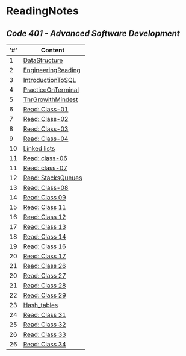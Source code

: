 # ReadingNotes

## *Code 401 - Advanced Software Development*

| '#'  | Content |
| ------------- | ------------- |
|  1  | [DataStructure](./Code401/DataStructure.md)  |
|  2  | [EngineeringReading](./Code401/EngineeringReadings.md) |
|  3  | [IntroductionToSQL](./Code401/IntroductionToSQL.md) |
|  4  | [PracticeOnTerminal](./Code401/TerminalPractice.md) |
|  5  | [ThrGrowithMindest](./Code401/GrowthMindest.md) |
|  6  | [Read: Class-01](./Code401/Class-01.md) |
|  7  | [Read: Class-02](./Code401/Class-02.md) |
|  8  | [Read: Class-03](./Code401/Class-03.md) |
|  9  | [Read: Class-04](./Code401/Class-04.md) |
|  10  | [Linked lists](./Code401/Linked-lists) |
|  11  | [Read: class-06](./Code401/Class-06.md) |
|  11  | [Read: class-07](./Code401/Class-07.md) |
|  12  | [Read: StacksQueues](./Code401/StacksQueues.md) |
|  13  | [Read: Class-08](./Code401/Class-08.md) |
|  14  | [Read: Class 09](./Code401/Class-09.md) |
|  15  | [Read: Class 11](./Code401/Class-11.md) |
|  16  | [Read: Class 12](./Code401/Class-12.md) |
|  17  | [Read: Class 13](./Code401/Class-13.md) |
|  18  | [Read: Class 14](./Code401/Class-14.md) |
|  19  | [Read: Class 16](./Code401/Class-16.md) |
|  20  | [Read: Class 17](./Code401/Class-17.md) |
|  21  | [Read: Class 26](./Code401/Class-26.md) |
|  20  | [Read: Class 27](./Code401/Class-27.md) |
|  21  | [Read: Class 28](./Code401/Class-28.md) |
|  22  | [Read: Class 29](./Code401/Class-29.md) |
|  23  | [Hash_tables](./Code401/Hash_tables.md) |
|  24  | [Read: Class 31](./Code401/Class-31.md) |
|  25  | [Read: Class 32](./Code401/Class-32.md) |
|  26  | [Read: Class 33](./Code401/Class-33.md) |
|  26  | [Read: Class 34](./Code401/Class-34.md) |

